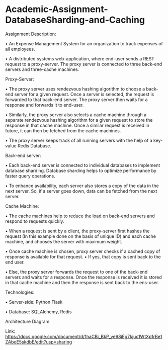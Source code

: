 # Academic-Assignment-DatabaseSharding-and-Caching

Assignment  Description:

• An Expense Management System for an organization to track expenses of all employees.

• A distributed systems web-application, where end-user sends a REST request to a proxy-server. The proxy server is connected to three back-end servers and three-cache machines.


Proxy-Server:

• The proxy server uses rendezvous hashing algorithm to choose a back-end server for a given request. Once a server is selected, the request is forwarded to that back-end server. The proxy server then waits for a response and forwards it to end-user.

• Similarly, the proxy server also selects a cache machine through a separate rendezvous hashing algorithm for a given request to store the response in that cache machine. Once a similar request is received in future, it can then be fetched from the cache machines.

• The proxy server keeps track of all running servers with the help of a key-value Redis Database.



Back-end server:

• Each back-end server is connected to individual databases to implement database sharding. Database sharding helps to optimize performance by faster query operations.

• To enhance availability, each server also stores a copy of the data in the next server. So, if a server goes down, data can be fetched from the next server.

Cache Machine:

• The cache machines help to reduce the load on back-end servers and respond to requests quickly.

• When a request is sent by a client, the proxy-server first hashes the request (In this example done on the basis of unique ID) and each cache machine, and chooses the server with maximum weight. 

• Once cache machine is chosen, proxy server checks if a cached copy of response is available for that request.
•	If yes, that copy is sent back to the end user.

•	Else, the proxy server forwards the request to one of the back-end servers and waits for a response. Once the response is received it is stored in that cache machine and then the response is sent back to the ens-user.



Technologies:

•	Server-side: Python Flask

•	Database: SQLAlchemy, Redis



Architecture Diagram

Link: https://docs.google.com/document/d/1haCBi_BkP_ye98iEg7kjuc1WtXp1rBe1ZAboE5skdbE/edit?usp=sharing
